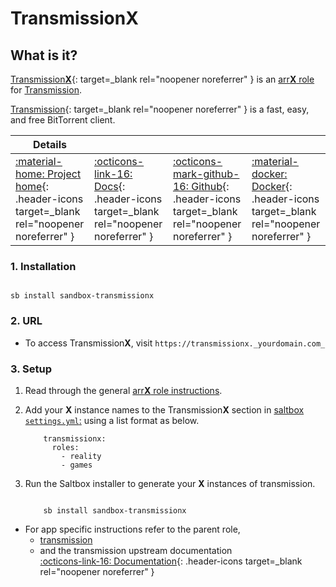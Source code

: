 # Transmission**X**

## What is it?

[Transmission**X**](https://transmissionbt.com/){: target=_blank rel="noopener noreferrer" } is an [arr**X** role](arrx.md) for [Transmission](../../sandbox/apps/transmission.md).

[Transmission](https://transmissionbt.com/){: target=_blank rel="noopener noreferrer" } is a fast, easy, and free BitTorrent client.

| Details     |             |             |             |
|-------------|-------------|-------------|-------------|
| [:material-home: Project home](https://transmissionbt.com/){: .header-icons target=_blank rel="noopener noreferrer" } | [:octicons-link-16: Docs](https://github.com/transmission/transmission/wiki){: .header-icons target=_blank rel="noopener noreferrer" } | [:octicons-mark-github-16: Github](https://github.com/transmission/transmission){: .header-icons target=_blank rel="noopener noreferrer" } | [:material-docker: Docker](https://hub.docker.com/r/linuxserver/transmission){: .header-icons target=_blank rel="noopener noreferrer" }|

### 1. Installation

``` shell

sb install sandbox-transmissionx

```

### 2. URL

- To access Transmission**X**, visit `https://transmissionx._yourdomain.com_`

### 3. Setup

1. Read through the general [arr**X** role instructions](arrx.md).

2. Add your **X** instance names to the Transmission**X** section in [saltbox `settings.yml`:](../settings.md) using a list format as below.

    ``` { .yaml }
        transmissionx:
          roles:
            - reality
            - games
    ```

3. Run the Saltbox installer to generate your **X** instances of transmission.

      ``` { .shell }

          sb install sandbox-transmissionx

      ```

- For app specific instructions refer to the parent role,
  - [transmission](../../sandbox/apps/transmission.md)<Br/>
  - and the transmission upstream documentation <BR/>
       [:octicons-link-16: Documentation](DOCSLINK){: .header-icons target=_blank rel="noopener noreferrer" }
